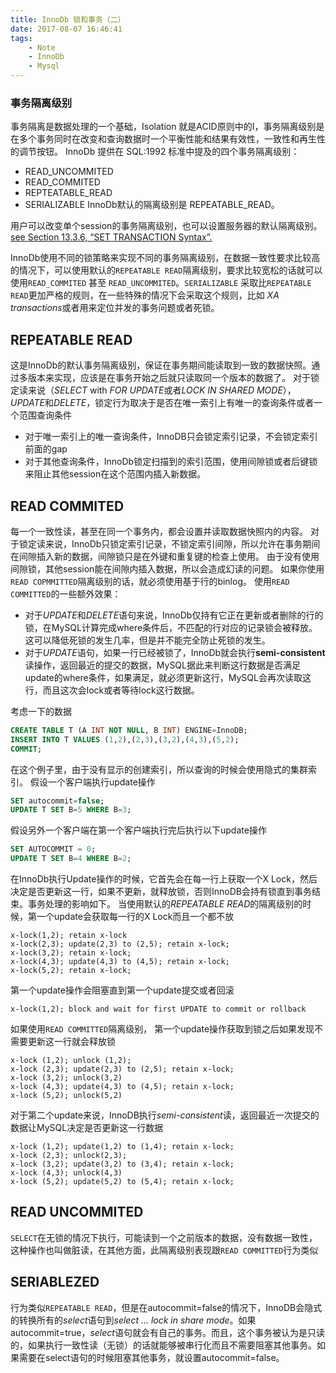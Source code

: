 ```yaml
---
title: InnoDb 锁和事务（二）
date: 2017-08-07 16:46:41
tags:
	- Note
	- InnoDb
	- Mysql
---
```


### 事务隔离级别
事务隔离是数据处理的一个基础，Isolation 就是ACID原则中的I，事务隔离级别是在多个事务同时在改变和查询数据时一个平衡性能和结果有效性，一致性和再生性的调节按钮。
InnoDb 提供在 SQL:1992 标准中提及的四个事务隔离级别：
- READ_UNCOMMITED
- READ_COMMITED
- REPTEATABLE_READ
- SERIALIZABLE
InnoDb默认的隔离级别是 REPEATABLE_READ。

用户可以改变单个session的事务隔离级别，也可以设置服务器的默认隔离级别。[see Section 13.3.6, “SET TRANSACTION Syntax”.](https://dev.mysql.com/doc/refman/5.7/en/set-transaction.html)

InnoDb使用不同的锁策略来实现不同的事务隔离级别，在数据一致性要求比较高的情况下，可以使用默认的`REPEATABLE READ`隔离级别，要求比较宽松的话就可以使用`READ_COMMITED` 甚至 `READ_UNCOMMITED`。`SERIALIZABLE` 采取比`REPEATABLE READ`更加严格的规则，在一些特殊的情况下会采取这个规则，比如 *XA transactions*或者用来定位并发的事务问题或者死锁。

## REPEATABLE READ
这是InnoDb的默认事务隔离级别，保证在事务期间能读取到一致的数据快照。通过多版本来实现，应该是在事务开始之后就只读取同一个版本的数据了。
对于锁定读来说（*SELECT* with *FOR UPDATE*或者*LOCK IN SHARED MODE*），*UPDATE*和*DELETE*，锁定行为取决于是否在唯一索引上有唯一的查询条件或者一个范围查询条件
- 对于唯一索引上的唯一查询条件，InnoDB只会锁定索引记录，不会锁定索引前面的gap
- 对于其他查询条件，InnoDb锁定扫描到的索引范围，使用间隙锁或者后键锁来阻止其他session在这个范围内插入新数据。

## READ COMMITED
每一个一致性读，甚至在同一个事务内，都会设置并读取数据快照内的内容。
对于锁定读来说，InnoDb只锁定索引记录，不锁定索引间隙，所以允许在事务期间在间隙插入新的数据，间隙锁只是在外键和重复键的检查上使用。
由于没有使用间隙锁，其他session能在间隙内插入数据，所以会造成幻读的问题。
如果你使用`READ COPMMITTED`隔离级别的话，就必须使用基于行的binlog。
使用`READ COMMITTED`的一些额外效果：
- 对于*UPDATE*和*DELETE*语句来说，InnoDb仅持有它正在更新或者删除的行的锁，在MySQL计算完成where条件后，不匹配的行对应的记录锁会被释放。这可以降低死锁的发生几率，但是并不能完全防止死锁的发生。
- 对于*UPDATE*语句，如果一行已经被锁了，InnoDb就会执行**semi-consistent** 读操作，返回最近的提交的数据，MySQL据此来判断这行数据是否满足update的where条件，如果满足，就必须更新这行，MySQL会再次读取这行，而且这次会lock或者等待lock这行数据。

考虑一下的数据
```sql
CREATE TABLE T (A INT NOT NULL, B INT) ENGINE=InnoDB;
INSERT INTO T VALUES (1,2),(2,3),(3,2),(4,3),(5,2);
COMMIT;
```
在这个例子里，由于没有显示的创建索引，所以查询的时候会使用隐式的集群索引。
假设一个客户端执行update操作
```sql
SET autocommit=false;
UPDATE T SET B=5 WHERE B=3;
```
假设另外一个客户端在第一个客户端执行完后执行以下update操作
```sql
SET AUTOCOMMIT = 0;
UPDATE T SET B=4 WHERE B=2;
```
在InnoDb执行Update操作的时候，它首先会在每一行上获取一个X Lock，然后决定是否更新这一行，如果不更新，就释放锁，否则InnoDB会持有锁直到事务结束。事务处理的影响如下。
当使用默认的*REPEATABLE READ*的隔离级别的时候，第一个update会获取每一行的X Lock而且一个都不放
```
x-lock(1,2); retain x-lock
x-lock(2,3); update(2,3) to (2,5); retain x-lock;
x-lock(3,2); retain x-lock;
x-lock(4,3); update(4,3) to (4,5); retain x-lock;
x-lock(5,2); retain x-lock;
```
第一个update操作会阻塞直到第一个update提交或者回滚
```
x-lock(1,2); block and wait for first UPDATE to commit or rollback
```

如果使用`READ COMMITTED`隔离级别， 第一个update操作获取到锁之后如果发现不需要更新这一行就会释放锁
```
x-lock (1,2); unlock (1,2);
x-lock (2,3); update(2,3) to (2,5); retain x-lock;
x-lock (3,2); unlock(3,2)
x-lock (4,3); update(4,3) to (4,5); retain x-lock;
x-lock (5,2); unlock(5,2)
```
对于第二个update来说，InnoDB执行*semi-consistent*读，返回最近一次提交的数据让MySQL决定是否更新这一行数据
```
x-lock (1,2); update(1,2) to (1,4); retain x-lock;
x-lock (2,3); unlock(2,3);
x-lock (3,2); update(3,2) to (3,4); retain x-lock;
x-lock (4,3); unlock(4,3)
x-lock (5,2); update(5,2) to (5,4); retain x-lock;
```

## READ UNCOMMITED
`SELECT`在无锁的情况下执行，可能读到一个之前版本的数据，没有数据一致性，这种操作也叫做脏读，在其他方面，此隔离级别表现跟`READ COMMITTED`行为类似

## SERIABLEZED
行为类似`REPEATABLE READ`，但是在autocommit=false的情况下，InnoDB会隐式的转换所有的*select*语句到*select ... lock in share mode*。如果autocommit=true，*select*语句就会有自己的事务。而且，这个事务被认为是只读的，如果执行一致性读（无锁）的话就能够被串行化而且不需要阻塞其他事务。如果需要在select语句的时候阻塞其他事务，就设置autocommit=false。
